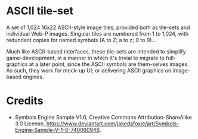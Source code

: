 # ASCII tile-set
A set of 1,024 16x22 ASCII-style image tiles, provided both as tile-sets and individual Web-P images. Singular tiles are numbered from 1 to 1,024, with redundant copies for named symbols (A to Z; a to z; 0 to 9)...

Much like ASCII-based interfaces, these tile-sets are intended to simplify game-development, in a manner in which it's trivial to migrate to full-graphics at a later point, since the ASCII symbols are them-selves images. As such, they work for mock-up UI; or delivering ASCII graphics on image-based engines.

# Credits
* Symbols Engine Sample V1.0, Creative Commons Attribution-ShareAlike 3.0 License, https://www.deviantart.com/jakedafoxie/art/Symbols-Engine-Sample-V-1-0-740060946.
